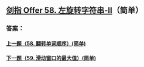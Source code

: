 ## [剑指 Offer 58. 左旋转字符串-II](https://leetcode-cn.com/problems/merge-two-sorted-lists/)（简单）





### 答案：



#### [上一题（58. 翻转单词顺序）(简单)](https://github.com/sdwwld/leetCode/blob/master/src/main/java/com/wld/java/offer/剑指Offer58-I.md)

#### [下一题（59. 滑动窗口的最大值）(简单)](https://github.com/sdwwld/leetCode/blob/master/src/main/java/com/wld/java/offer/剑指Offer59-I.md)
